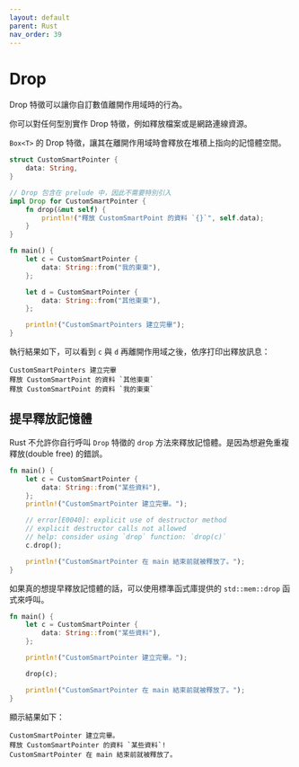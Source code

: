 ```yaml
---
layout: default
parent: Rust
nav_order: 39
---
```


# Drop

Drop 特徵可以讓你自訂數值離開作用域時的行為。

你可以對任何型別實作 Drop 特徵，例如釋放檔案或是網路連線資源。

`Box<T>` 的 Drop 特徵，讓其在離開作用域時會釋放在堆積上指向的記憶體空間。

```rust
struct CustomSmartPointer {
    data: String,
}

// Drop 包含在 prelude 中，因此不需要特別引入
impl Drop for CustomSmartPointer {
    fn drop(&mut self) {
        println!("釋放 CustomSmartPoint 的資料 `{}`", self.data);
    }
}

fn main() {
    let c = CustomSmartPointer {
        data: String::from("我的東東"),
    };

    let d = CustomSmartPointer {
        data: String::from("其他東東"),
    };

    println!("CustomSmartPointers 建立完畢");
}

```

執行結果如下，可以看到 `c` 與 `d` 再離開作用域之後，依序打印出釋放訊息：

```text
CustomSmartPointers 建立完畢
釋放 CustomSmartPoint 的資料 `其他東東`
釋放 CustomSmartPoint 的資料 `我的東東`
```

## 提早釋放記憶體

Rust 不允許你自行呼叫 `Drop` 特徵的 `drop` 方法來釋放記憶體。是因為想避免重複釋放(double free) 的錯誤。

```rust
fn main() {
    let c = CustomSmartPointer {
        data: String::from("某些資料"),
    };
    println!("CustomSmartPointer 建立完畢。");

    // error[E0040]: explicit use of destructor method
    // explicit destructor calls not allowed
    // help: consider using `drop` function: `drop(c)`
    c.drop();

    println!("CustomSmartPointer 在 main 結束前就被釋放了。");
}
```

如果真的想提早釋放記憶體的話，可以使用標準函式庫提供的 `std::mem::drop` 函式來呼叫。

```rust
fn main() {
    let c = CustomSmartPointer {
        data: String::from("某些資料"),
    };

    println!("CustomSmartPointer 建立完畢。");

    drop(c);

    println!("CustomSmartPointer 在 main 結束前就被釋放了。");
}
```

顯示結果如下：

```text
CustomSmartPointer 建立完畢。
釋放 CustomSmartPointer 的資料 `某些資料`!
CustomSmartPointer 在 main 結束前就被釋放了。
```
